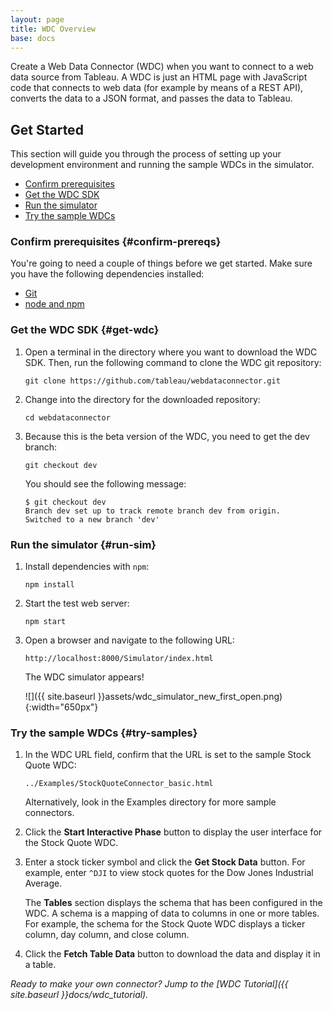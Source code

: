 ```yaml
---
layout: page
title: WDC Overview
base: docs
---
```


Create a Web Data Connector (WDC) when you want to connect to a web data source from Tableau. A WDC is just an HTML page with JavaScript code that connects to web data (for example by means of a REST API), converts the data to a JSON format, and passes the data to Tableau. 

Get Started
-----------
This section will guide you through the process of setting up your development environment and running the sample WDCs in the simulator.

* [Confirm prerequisites](#confirm-prereqs)
* [Get the WDC SDK](#get-wdc)
* [Run the simulator](#run-sim)
* [Try the sample WDCs](#try-samples)

### Confirm prerequisites {#confirm-prereqs}

You're going to need a couple of things before we get started. Make sure you have the following dependencies installed:

* [Git](https://git-scm.com/downloads)
* [node and npm](https://nodejs.org/en/download/)

### Get the WDC SDK {#get-wdc}

1. Open a terminal in the directory where you want to download the WDC SDK. Then, run the following command to clone the WDC git repository:

   ```
   git clone https://github.com/tableau/webdataconnector.git
   ```

1. Change into the directory for the downloaded repository:

   ```
   cd webdataconnector
   ```

1. Because this is the beta version of the WDC, you need to get the dev branch:

   ```
   git checkout dev
   ```

   You should see the following message:

   ``` 
   $ git checkout dev
   Branch dev set up to track remote branch dev from origin.
   Switched to a new branch 'dev'
   ```

### Run the simulator {#run-sim}

1. Install dependencies with `npm`:

   ```
   npm install
   ```

2. Start the test web server:

   ```
   npm start
   ```

3. Open a browser and navigate to the following URL:

   
   ```
   http://localhost:8000/Simulator/index.html 
   ```

   The WDC simulator appears!

   ![]({{ site.baseurl }}assets/wdc_simulator_new_first_open.png){:width="650px"}

### Try the sample WDCs {#try-samples}

1. In the WDC URL field, confirm that the URL is set to the sample Stock Quote WDC:
   
   ```
   ../Examples/StockQuoteConnector_basic.html
   ```

   Alternatively, look in the Examples directory for more sample connectors.

1. Click the **Start Interactive Phase** button to display the user interface for the Stock Quote WDC.

1. Enter a stock ticker symbol and click the **Get Stock Data** button. For example, enter `^DJI` to view stock quotes for the Dow Jones Industrial Average.

   The **Tables** section displays the schema that has been configured in the WDC. A schema is a mapping of data to columns in one or more tables. For example, the schema for the Stock Quote WDC displays a ticker column, day column, and close column.

1. Click the **Fetch Table Data** button to download the data and display it in a table.


*Ready to make your own connector? Jump to the [WDC Tutorial]({{ site.baseurl }}docs/wdc_tutorial).*
